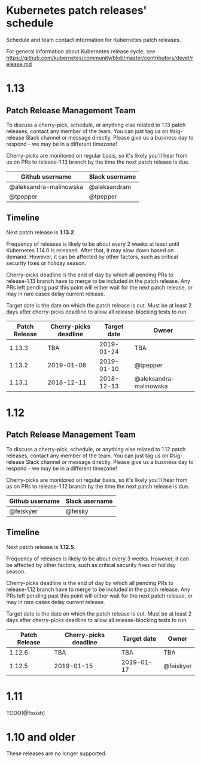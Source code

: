# Kubernetes patch releases' schedule

Schedule and team contact information for Kubernetes patch releases.

For general information about Kubernetes release cycle, see https://github.com/kubernetes/community/blob/master/contributors/devel/release.md

# 1.13

## Patch Release Management Team

To discuss a cherry-pick, schedule, or anything else related to 1.13 patch releases,
contact any member of the team. You can just tag us on #sig-release Slack channel
or message directly. Please give us a business day to respond - we may be in a different timezone!

Cherry-picks are monitored on regular basis, so it's likely you'll hear
from us on PRs to release-1.13 branch by the time the next patch release is due.

| **Github username** | **Slack username** |
| --- | --- |
| @aleksandra-malinowska | @aleksandram |
| @tpepper | @tpepper |

## Timeline

Next patch release is **1.13.2**.

Frequency of releases is likely to be about every 2 weeks at least until Kubernetes 1.14.0
is released. After that, it may slow down based on demand. However, it can be affected
by other factors, such as critical security fixes or holiday season.

Cherry-picks deadline is the end of day by which all pending PRs to release-1.13
branch have to merge to be included in the patch release. Any PRs left pending past
this point will either wait for the next patch release, or may in rare cases
delay current release.

Target date is the date on which the patch release is cut. Must be at least 2
days after cherry-picks deadline to allow all release-blocking tests to run.

| **Patch Release** | **Cherry-picks deadline** | **Target date** | **Owner** |
| --- | --- | --- | --- |
| 1.13.3 | TBA | 2019-01-24 | TBA |
| 1.13.2 | 2019-01-08 | 2019-01-10 | @tpepper |
| 1.13.1 | 2018-12-11 | 2018-12-13 | @aleksandra-malinowska |

# 1.12

## Patch Release Management Team

To discuss a cherry-pick, schedule, or anything else related to 1.12 patch releases,
contact any member of the team. You can just tag us on #sig-release Slack channel
or message directly. Please give us a business day to respond - we may be in a different timezone!

Cherry-picks are monitored on regular basis, so it's likely you'll hear
from us on PRs to release-1.12 branch by the time the next patch release is due.

| **Github username** | **Slack username** |
| --- | --- |
| @feiskyer | @feisky |

## Timeline

Next patch release is **1.12.5**.

Frequency of releases is likely to be about every 3 weeks. However, it can be affected
by other factors, such as critical security fixes or holiday season.

Cherry-picks deadline is the end of day by which all pending PRs to release-1.12
branch have to merge to be included in the patch release. Any PRs left pending past
this point will either wait for the next patch release, or may in rare cases
delay current release.

Target date is the date on which the patch release is cut. Must be at least 2
days after cherry-picks deadline to allow all release-blocking tests to run.

| **Patch Release** | **Cherry-picks deadline** | **Target date** | **Owner** |
| --- | --- | --- | --- |
| 1.12.6 | TBA | TBA | TBA |
| 1.12.5 | 2019-01-15 | 2019-01-17 | @feiskyer |

# 1.11

TODO(@foxish)

# 1.10 and older

These releases are no longer supported.
